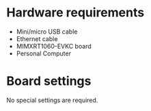 Hardware requirements
===================
- Mini/micro USB cable
- Ethernet cable
- MIMXRT1060-EVKC board
- Personal Computer

Board settings
============
No special settings are required.

